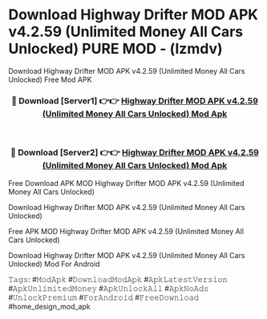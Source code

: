 # Download Highway Drifter MOD APK v4.2.59 (Unlimited Money All Cars Unlocked) PURE MOD - (lzmdv)
Download Highway Drifter MOD APK v4.2.59 (Unlimited Money All Cars Unlocked) Free Mod APK

<div align="center">
<h3>🔴 Download [Server1] 👉👉 <a href="https://apk-comot.site?title=Highway_Drifter_MOD_APK_v4.2.59_(Unlimited_Money_All_Cars_Unlocked)">Highway Drifter MOD APK v4.2.59 (Unlimited Money All Cars Unlocked) Mod Apk</a></h3><br>

<h3>🔴 Download [Server2] 👉👉 <a href="https://apk-comot.site?title=Highway_Drifter_MOD_APK_v4.2.59_(Unlimited_Money_All_Cars_Unlocked)">Highway Drifter MOD APK v4.2.59 (Unlimited Money All Cars Unlocked) Mod Apk</a></h3>
</div>


Free Download APK MOD Highway Drifter MOD APK v4.2.59 (Unlimited Money All Cars Unlocked)

Download Highway Drifter MOD APK v4.2.59 (Unlimited Money All Cars Unlocked) 

Free APK MOD Highway Drifter MOD APK v4.2.59 (Unlimited Money All Cars Unlocked) 

Download Highway Drifter MOD APK v4.2.59 (Unlimited Money All Cars Unlocked) Mod For Android

𝚃𝚊𝚐𝚜: #𝙼𝚘𝚍𝙰𝚙𝚔 #𝙳𝚘𝚠𝚗𝚕𝚘𝚊𝚍𝙼𝚘𝚍𝙰𝚙𝚔 #𝙰𝚙𝚔𝙻𝚊𝚝𝚎𝚜𝚝𝚅𝚎𝚛𝚜𝚒𝚘𝚗 #𝙰𝚙𝚔𝚄𝚗𝚕𝚒𝚖𝚒𝚝𝚎𝚍𝙼𝚘𝚗𝚎𝚢 #𝙰𝚙𝚔𝚄𝚗𝚕𝚘𝚌𝚔𝙰𝚕𝚕 #𝙰𝚙𝚔𝙽𝚘𝙰𝚍𝚜 #𝚄𝚗𝚕𝚘𝚌𝚔𝙿𝚛𝚎𝚖𝚒𝚞𝚖 #𝙵𝚘𝚛𝙰𝚗𝚍𝚛𝚘𝚒𝚍 #𝙵𝚛𝚎𝚎𝙳𝚘𝚠𝚗𝚕𝚘𝚊𝚍 #home_design_mod_apk